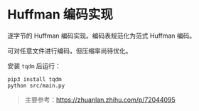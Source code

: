 # Huffman 编码实现

逐字节的 Huffman 编码实现。编码表规范化为范式 Huffman 编码。

可对任意文件进行编码，但压缩率尚待优化。

安装 `tqdm` 后运行：

```
pip3 install tqdm
python src/main.py
```

> 主要参考：https://zhuanlan.zhihu.com/p/72044095

